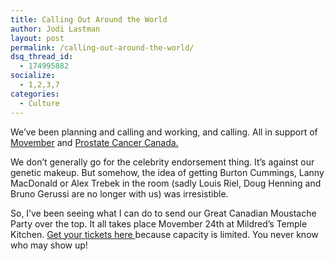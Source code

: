 ```yaml
---
title: Calling Out Around the World
author: Jodi Lastman
layout: post
permalink: /calling-out-around-the-world/
dsq_thread_id:
  - 174995882
socialize:
  - 1,2,3,7
categories:
  - Culture
---
```

We&#8217;ve been planning and calling and working, and calling. All in support of [Movember][1] and [Prostate Cancer Canada.][2]

We don&#8217;t generally go for the celebrity endorsement thing. It&#8217;s against our genetic makeup. But somehow, the idea of getting Burton Cummings, Lanny MacDonald or Alex Trebek in the room (sadly Louis Riel, Doug Henning and Bruno Gerussi are no longer with us) was irresistible.

So, I&#8217;ve been seeing what I can do to send our Great Canadian Moustache Party over the top. It all takes place Movember 24th at Mildred&#8217;s Temple Kitchen. [Get your tickets here ][3]because capacity is limited. You never know who may show up!

 [1]: http://ca.movember.com/
 [2]: http://www.prostatecancer.ca/
 [3]: http://moustacheparty.eventbrite.com/